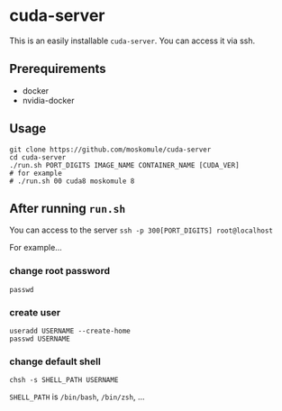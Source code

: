 # cuda-server

This is an easily installable `cuda-server`. You can access it via ssh.

## Prerequirements

* docker
* nvidia-docker

## Usage

```
git clone https://github.com/moskomule/cuda-server
cd cuda-server
./run.sh PORT_DIGITS IMAGE_NAME CONTAINER_NAME [CUDA_VER]
# for example
# ./run.sh 00 cuda8 moskomule 8
```

## After running `run.sh`

You can access to the server `ssh -p 300[PORT_DIGITS] root@localhost`

For example...

### change root password

```
passwd
```

### create user

```
useradd USERNAME --create-home
passwd USERNAME
```

### change default shell

```
chsh -s SHELL_PATH USERNAME
``` 

`SHELL_PATH` is `/bin/bash`, `/bin/zsh`, ...
